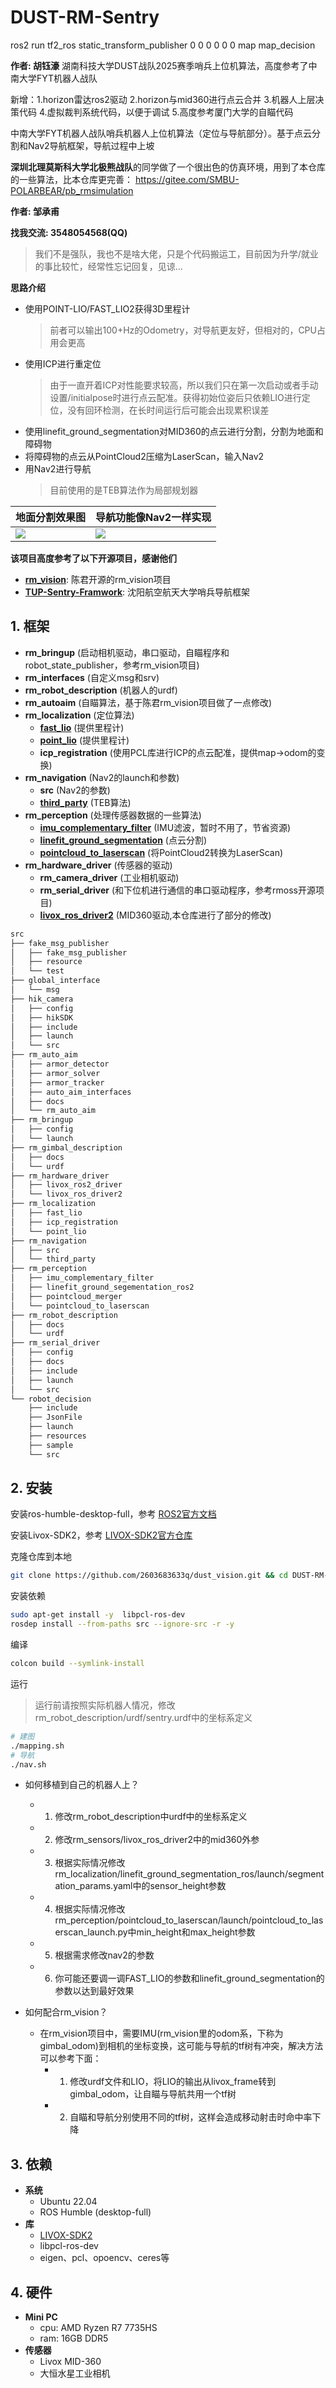 # DUST-RM-Sentry
ros2 run tf2_ros static_transform_publisher 0 0 0 0 0 0 map map_decision

**作者: 胡钰濠** 
湖南科技大学DUST战队2025赛季哨兵上位机算法，高度参考了中南大学FYT机器人战队

新增：1.horizon雷达ros2驱动
     2.horizon与mid360进行点云合并
     3.机器人上层决策代码
     4.虚拟裁判系统代码，以便于调试
     5.高度参考厦门大学的自瞄代码




中南大学FYT机器人战队哨兵机器人上位机算法（定位与导航部分）。基于点云分割和Nav2导航框架，导航过程中上坡

**深圳北理莫斯科大学北极熊战队**的同学做了一个很出色的仿真环境，用到了本仓库的一些算法，比本仓库更完善：
https://gitee.com/SMBU-POLARBEAR/pb_rmsimulation

**作者: 邹承甫** 

**找我交流: 3548054568(QQ)**
  > 我们不是强队，我也不是啥大佬，只是个代码搬运工，目前因为升学/就业的事比较忙，经常性忘记回复，见谅...

**思路介绍**

- 使用POINT-LIO/FAST_LIO2获得3D里程计
  > 前者可以输出100+Hz的Odometry，对导航更友好，但相对的，CPU占用会更高
- 使用ICP进行重定位
  > 由于一直开着ICP对性能要求较高，所以我们只在第一次启动或者手动设置/initialpose时进行点云配准。获得初始位姿后只依赖LIO进行定位，没有回环检测，在长时间运行后可能会出现累积误差
- 使用linefit_ground_segmentation对MID360的点云进行分割，分割为地面和障碍物
- 将障碍物的点云从PointCloud2压缩为LaserScan，输入Nav2
- 用Nav2进行导航
  > 目前使用的是TEB算法作为局部规划器

|地面分割效果图|导航功能像Nav2一样实现|
|-|-|
|<img src="assets/segment.png"/>|<img src="assets/rviz.png"/>|

**该项目高度参考了以下开源项目，感谢他们**
- [**rm_vision**](https://gitlab.com/rm_vision): 陈君开源的rm_vision项目
- [**TUP-Sentry-Framwork**](https://github.com/tup-robomaster/TUP2023-Sentry-Framework): 沈阳航空航天大学哨兵导航框架

## 1. 框架

- **rm_bringup** (启动相机驱动，串口驱动，自瞄程序和robot_state_publisher，参考rm_vision项目)
- **rm_interfaces** (自定义msg和srv)
- **rm_robot_description** (机器人的urdf)
- **rm_autoaim** (自瞄算法，基于陈君rm_vision项目做了一点修改)
- **rm_localization** (定位算法)
    - [**fast_lio**](https://github.com/Ericsii/FAST_LIO) (提供里程计)
    - [**point_lio**](https://github.com/whyscience/Point-LIO) (提供里程计)
    - **icp_registration** (使用PCL库进行ICP的点云配准，提供map->odom的变换)
- **rm_navigation** (Nav2的launch和参数)
    - **src** (Nav2的参数)
    - [**third_party**](https://github.com/rst-tu-dortmund/teb_local_planner) (TEB算法)
- **rm_perception** (处理传感器数据的一些算法)
    - [**imu_complementary_filter**](https://github.com/CCNYRoboticsLab/imu_tools) (IMU滤波，暂时不用了，节省资源)
    - [**linefit_ground_segmentation**](https://github.com/lorenwel/linefit_ground_segmentation) (点云分割)
    - [**pointcloud_to_laserscan**](https://github.com/ros-perception/pointcloud_to_laserscan) (将PointCloud2转换为LaserScan)
- **rm_hardware_driver** (传感器的驱动)
    - **rm_camera_driver** (工业相机驱动)
    - **rm_serial_driver** (和下位机进行通信的串口驱动程序，参考rmoss开源项目)
    - [**livox_ros_driver2**](https://github.com/Livox-SDK/livox_ros_driver2) (MID360驱动,本仓库进行了部分的修改)



```sh
src
├── fake_msg_publisher
│   ├── fake_msg_publisher
│   ├── resource
│   └── test
├── global_interface
│   └── msg
├── hik_camera
│   ├── config
│   ├── hikSDK
│   ├── include
│   ├── launch
│   └── src
├── rm_auto_aim
│   ├── armor_detector
│   ├── armor_solver
│   ├── armor_tracker
│   ├── auto_aim_interfaces
│   ├── docs
│   └── rm_auto_aim
├── rm_bringup
│   ├── config
│   └── launch
├── rm_gimbal_description
│   ├── docs
│   └── urdf
├── rm_hardware_driver
│   ├── livox_ros2_driver
│   └── livox_ros_driver2
├── rm_localization
│   ├── fast_lio
│   ├── icp_registration
│   └── point_lio
├── rm_navigation
│   ├── src
│   └── third_party
├── rm_perception
│   ├── imu_complementary_filter
│   ├── linefit_ground_segementation_ros2
│   ├── pointcloud_merger
│   └── pointcloud_to_laserscan
├── rm_robot_description
│   ├── docs
│   └── urdf
├── rm_serial_driver
│   ├── config
│   ├── docs
│   ├── include
│   ├── launch
│   └── src
└── robot_decision
    ├── include
    ├── JsonFile
    ├── launch
    ├── resources
    ├── sample
    └── src
```

## 2. 安装

安装ros-humble-desktop-full，参考 [ROS2官方文档](https://docs.ros.org/en/humble/index.html)

安装Livox-SDK2，参考 [LIVOX-SDK2官方仓库](https://github.com/Livox-SDK/Livox-SDK2)

克隆仓库到本地

```bash
git clone https://github.com/2603683633q/dust_vision.git && cd DUST-RM-Sentry
```

安装依赖

```bash
sudo apt-get install -y  libpcl-ros-dev
rosdep install --from-paths src --ignore-src -r -y
```

编译
```bash
colcon build --symlink-install
```

运行

> 运行前请按照实际机器人情况，修改rm_robot_description/urdf/sentry.urdf中的坐标系定义

```bash
# 建图
./mapping.sh
# 导航
./nav.sh
```

- 如何移植到自己的机器人上？
  - 1. 修改rm_robot_description中urdf中的坐标系定义
  - 2. 修改rm_sensors/livox_ros_driver2中的mid360外参
  - 3. 根据实际情况修改rm_localization/linefit_ground_segmentation_ros/launch/segmentation_params.yaml中的sensor_height参数
  - 4. 根据实际情况修改rm_perception/pointcloud_to_laserscan/launch/pointcloud_to_laserscan_launch.py中min_height和max_height参数
  - 5. 根据需求修改nav2的参数
  - 6. 你可能还要调一调FAST_LIO的参数和linefit_ground_segmentation的参数以达到最好效果


- 如何配合rm_vision？
  - 在rm_vision项目中，需要IMU(rm_vision里的odom系，下称为gimbal_odom)到相机的坐标变换，这可能与导航的tf树有冲突，解决方法可以参考下面：
    - 1. 修改urdf文件和LIO，将LIO的输出从livox_frame转到gimbal_odom，让自瞄与导航共用一个tf树
    - 2. 自瞄和导航分别使用不同的tf树，这样会造成移动射击时命中率下降

## 3. 依赖

- **系统**
  - Ubuntu 22.04
  - ROS Humble (desktop-full)
- **库**
  - [LIVOX-SDK2](https://github.com/Livox-SDK/Livox-SDK2)
  - libpcl-ros-dev
  - eigen、pcl、opoencv、ceres等

## 4. 硬件

- **Mini PC** 
    - cpu: AMD Ryzen R7 7735HS 
    - ram: 16GB DDR5
- **传感器**
    - Livox MID-360 
    - 大恒水星工业相机
